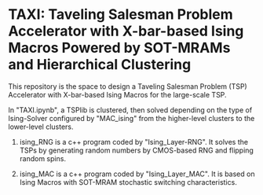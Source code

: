 # TAXI: Taveling Salesman Problem Accelerator with X-bar-based Ising Macros Powered by SOT-MRAMs and Hierarchical Clustering

This repository is the space to design a Taveling Salesman Problem (TSP) Accelerator with X-bar-based Ising Macros for the large-scale TSP.

In "TAXI.ipynb", a TSPlib is clustered, then solved depending on the type of Ising-Solver configured by "MAC_ising" from the higher-level clusters to the lower-level clusters.

1. ising_RNG is a c++ program coded by "Ising_Layer-RNG". It solves the TSPs by generating random numbers by CMOS-based RNG and flipping random spins.

2. ising_MAC is a c++ program coded by "Ising_Layer_MAC". It is based on Ising Macros with SOT-MRAM stochastic switching characteristics.
